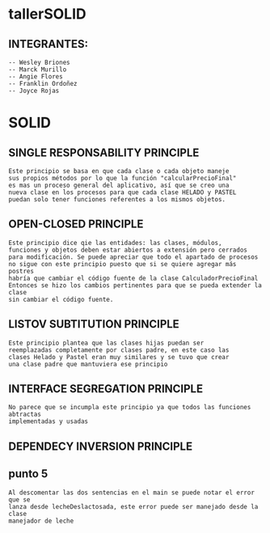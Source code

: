 # tallerSOLID

## INTEGRANTES:
	-- Wesley Briones
	-- Marck Murillo
	-- Angie Flores
	-- Franklin Ordoñez
	-- Joyce Rojas

# SOLID

## SINGLE RESPONSABILITY PRINCIPLE
	Este principio se basa en que cada clase o cada objeto maneje 
	sus propios métodos por lo que la función "calcularPrecioFinal"
	es mas un proceso general del aplicativo, así que se creo una 
	nueva clase en los procesos para que cada clase HELADO y PASTEL 
	puedan solo tener funciones referentes a los mismos objetos.


## OPEN-CLOSED PRINCIPLE
	Este principio dice qie las entidades: las clases, módulos,
	funciones y objetos deben estar abiertos a extensión pero cerrados
	para modificación. Se puede apreciar que todo el apartado de procesos
	no sigue con este principio puesto que si se quiere agregar más postres 
	habría que cambiar el código fuente de la clase CalculadorPrecioFinal
	Entonces se hizo los cambios pertinentes para que se pueda extender la clase
	sin cambiar el código fuente.


## LISTOV SUBTITUTION PRINCIPLE
	Este principio plantea que las clases hijas puedan ser 
	reemplazadas completamente por clases padre, en este caso las 
	clases Helado y Pastel eran muy similares y se tuvo que crear 
	una clase padre que mantuviera ese principio


## INTERFACE SEGREGATION PRINCIPLE
	No parece que se incumpla este principio ya que todos las funciones abtractas
	implementadas y usadas

## DEPENDECY INVERSION PRINCIPLE


## punto 5
	Al descomentar las dos sentencias en el main se puede notar el error que se
	lanza desde lecheDeslactosada, este error puede ser manejado desde la clase
	manejador de leche



